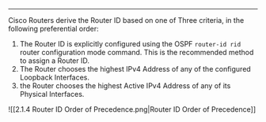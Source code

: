 
---
Cisco Routers derive the Router ID based on one of Three criteria, in the following preferential order:
1. The Router ID is explicitly configured using the OSPF `router-id rid` router configuration mode command.
   This is the recommended method to assign a Router ID.
2. The Router chooses the highest IPv4 Address of any of the configured Loopback Interfaces.
3. the Router chooses the highest Active IPv4 Address of any of its Physical Interfaces.

![[2.1.4 Router ID Order of Precedence.png|Router ID Order of Precedence]]